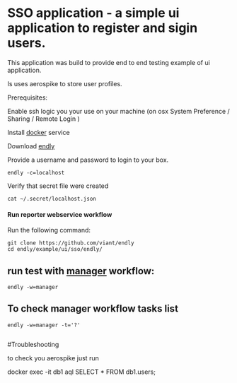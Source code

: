 # SSO application - a simple ui application to register and sigin users.

This application was build to provide end to end testing example of ui application.

Is uses aerospike to store user profiles.


Prerequisites:

Enable ssh logic you your use on your machine (on osx System Preference / Sharing / Remote Login )
 
Install [docker](https://docs.docker.com/engine/installation/) service

Download [endly](https://github.com/viant/endly/releases/)

Provide a username and password to login to your box.
```text
endly -c=localhost
```

Verify that secret file were created
```text
cat ~/.secret/localhost.json
```


#### Run reporter webservice workflow

Run the following command:

```text
git clone https://github.com/viant/endly
cd endly/example/ui/sso/endly/
```

## run test with [manager](endly/manager.csv) workflow:
```text
endly -w=manager
```

## To check manager workflow tasks list
```text
endly -w=manager -t='?'
 
```


#Troubleshooting

to check you aerospike just run

docker exec -it db1 aql
SELECT * FROM db1.users;


  
